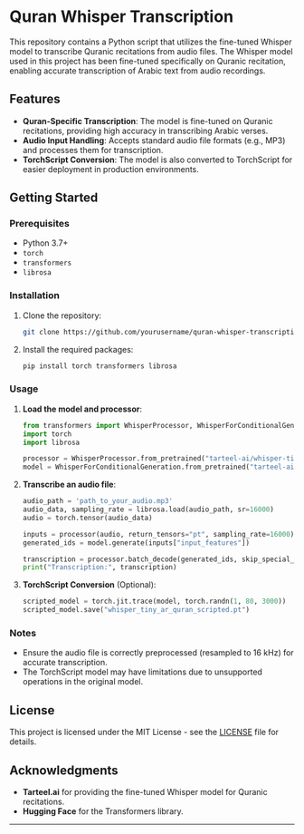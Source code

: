 # Quran Whisper Transcription

This repository contains a Python script that utilizes the fine-tuned Whisper model to transcribe Quranic recitations from audio files. The Whisper model used in this project has been fine-tuned specifically on Quranic recitation, enabling accurate transcription of Arabic text from audio recordings.

## Features

- **Quran-Specific Transcription**: The model is fine-tuned on Quranic recitations, providing high accuracy in transcribing Arabic verses.
- **Audio Input Handling**: Accepts standard audio file formats (e.g., MP3) and processes them for transcription.
- **TorchScript Conversion**: The model is also converted to TorchScript for easier deployment in production environments.

## Getting Started

### Prerequisites

- Python 3.7+
- `torch`
- `transformers`
- `librosa`

### Installation

1. Clone the repository:
    ```bash
    git clone https://github.com/yourusername/quran-whisper-transcription.git
    ```
2. Install the required packages:
    ```bash
    pip install torch transformers librosa
    ```

### Usage

1. **Load the model and processor**:
    ```python
    from transformers import WhisperProcessor, WhisperForConditionalGeneration
    import torch
    import librosa

    processor = WhisperProcessor.from_pretrained("tarteel-ai/whisper-tiny-ar-quran")
    model = WhisperForConditionalGeneration.from_pretrained("tarteel-ai/whisper-tiny-ar-quran")
    ```

2. **Transcribe an audio file**:
    ```python
    audio_path = 'path_to_your_audio.mp3'
    audio_data, sampling_rate = librosa.load(audio_path, sr=16000)
    audio = torch.tensor(audio_data)

    inputs = processor(audio, return_tensors="pt", sampling_rate=16000)
    generated_ids = model.generate(inputs["input_features"])

    transcription = processor.batch_decode(generated_ids, skip_special_tokens=True)
    print("Transcription:", transcription)
    ```

3. **TorchScript Conversion** (Optional):
    ```python
    scripted_model = torch.jit.trace(model, torch.randn(1, 80, 3000))
    scripted_model.save("whisper_tiny_ar_quran_scripted.pt")
    ```

### Notes

- Ensure the audio file is correctly preprocessed (resampled to 16 kHz) for accurate transcription.
- The TorchScript model may have limitations due to unsupported operations in the original model.

## License

This project is licensed under the MIT License - see the [LICENSE](LICENSE) file for details.

## Acknowledgments

- **Tarteel.ai** for providing the fine-tuned Whisper model for Quranic recitations.
- **Hugging Face** for the Transformers library.

---
